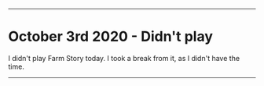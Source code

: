
***

# October 3rd 2020 - Didn't play

I didn't play Farm Story today. I took a break from it, as I didn't have the time.

***
